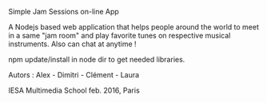 
Simple Jam Sessions on-line App

A Nodejs based web application that helps people around the world to meet in a same "jam room" and play favorite tunes on respective musical instruments. Also can chat at anytime !

npm update/install in node dir to get needed libraries.

Autors : Alex - Dimitri - Clément - Laura

IESA Multimedia School feb. 2016, Paris
